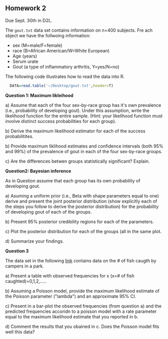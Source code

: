 

## Homework 2 

Due Sept. 30th in D2L.


The `gout.txt` data set contains information on n=400 subjects. Fre ach sbject we have the follwoing information:
  - sex (M=male/F=female)
  - race (B=African American/W=White European)
  - Age (years)
  - Serum urate
  - Gout (a type of inflammatory arthritis, Y=yes/N=no)
  
The following code illustrates how to read the data into R.
```r
  DATA=read.table('~/Desktop/gout.txt',header=T)
```

**Question 1: Maximum likleihood**

a) Assume that each of the four sex-by-race group has it's own prevalence (i.e., probability of developing gout). Under this assumption, write the likelihood function for the entire sample. (Hint: your likelihood function must involve distinct success probabilities for each group).

b) Derive the maximum likelihood estimator for each of the success probabilitites.


b) Provide maximum liklihood estimates and confidence intervals (both 95% and 99%) of the prevalence of gout in each of the four sex-by-race groups.

c) Are the differences betwen groups statistically significant? Explain.


**Question2: Bayesian inference**

As in Question assume that each group has its own probability of developing gout.

a) Asuming a uniform prior (i.e., Beta with shape parameters equal to one) derive and present the joint posterior distribution (show explicitly each of the steps you follow to derive the posterior distribution) for the probability of developing gout of each of the groups.

b) Present 95% posterior credibility regions for each of the parameters.

c) Plot the posterior distribution for each of the groups (all in the same plot.

d) Summarize your findings.


**Question 3**

The data set in the following [link](https://stats.idre.ucla.edu/stat/data/fish.csv) contains data on the # of fish caugth by campers in a park.

a) Present a table with observed  frequencies for x (x=# of fish caughted)=0,1,2,.....

b) Assuming a Poisson model, provide the maximum likelihood estimate of the Poisson parameter ("lambda") and an approximate 95% CI.

c) Present in a bar-plot the observed frequencies (from question a) and the predicted frequencies accoridn to a poisson model with a rate parameter equal to the maximum likelihood estimate that you reported in b.

d) Comment the results that you obained in c. Does the Poisson model fits well this data?



